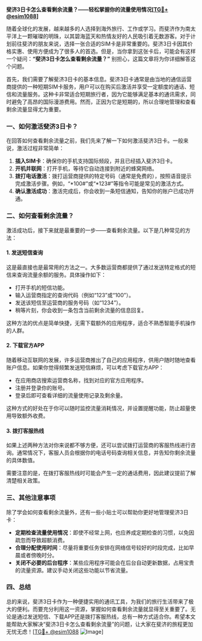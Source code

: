 **斐济3日卡怎么查看剩余流量？——轻松掌握你的流量使用情况[[TG💪+ @esim1088](https://t.me/s/esim1088)]**

随着全球化的发展，越来越多的人选择到海外旅行、工作或学习。而斐济作为南太平洋上一颗璀璨的明珠，以其碧海蓝天和热情友好的人民吸引着无数游客。对于计划前往斐济的朋友来说，选择一张合适的SIM卡是非常重要的。斐济3日卡因其价格实惠、使用方便成为了很多人的首选。但是，当你拿到这张卡后，可能会有这样一个疑问：**“斐济3日卡怎么查看剩余流量？”** 别担心，这篇文章将为你详细解答这个问题。

首先，我们需要了解斐济3日卡的基本信息。斐济3日卡通常是由当地的通信运营商提供的一种短期SIM卡服务，用户可以在购买后激活并享受一定额度的通话、短信和流量服务。这种卡非常适合短期旅行者，因为它能够满足基本的通讯需求，同时避免了高昂的国际漫游费用。然而，正因为它是短期的，所以合理地管理和查看剩余流量显得尤为重要。

### **一、如何激活斐济3日卡？**

在回答如何查看剩余流量之前，我们先来了解一下如何激活斐济3日卡。一般来说，激活过程非常简单：

1. **插入SIM卡**：确保你的手机支持国际频段，并且已经插入斐济3日卡。
2. **开机并联网**：打开手机，等待它自动连接到附近的蜂窝网络。
3. **拨打电话激活**：拨打运营商提供的特定号码（通常是免费的），按照语音提示完成激活步骤。例如，“*100#”或“*123#”等指令可能是常见的激活方式。
4. **确认激活成功**：激活完成后，你会收到一条短信通知，告知你的账户已成功开通。

### **二、如何查看剩余流量？**

激活成功后，接下来就是最重要的一步——查看剩余流量。以下是几种常见的方法：

#### **1. 发送短信查询**
这是最直接也是最常用的方法之一。大多数运营商都提供了通过发送特定格式的短信来查询流量余额的服务。具体操作如下：
- 打开手机的短信功能。
- 输入运营商指定的查询代码（例如“123”或“100”）。
- 发送该短信至运营商的服务号码（如“1234”）。
- 稍等片刻，你会收到一条包含当前剩余流量的信息回复。

这种方法的优点是简单快捷，无需下载额外的应用程序，适合不熟悉智能手机操作的人群。

#### **2. 下载官方APP**
随着移动互联网的发展，许多运营商推出了自己的应用程序，供用户随时随地查看账户信息。如果你觉得频繁发送短信麻烦，可以考虑下载官方APP：
- 在应用商店搜索运营商名称，找到对应的官方应用程序。
- 注册并登录你的账号。
- 登录后即可查看详细的流量使用记录及剩余量。

这种方式的好处在于你可以随时监控流量消耗情况，并设置提醒功能，防止超量使用导致额外收费。

#### **3. 拨打客服热线**
如果上述两种方法对你来说都不够方便，还可以尝试拨打运营商的客服热线进行咨询。通常情况下，客服人员会根据你的电话号码查询相关信息，并告知你剩余流量的具体数值。

需要注意的是，在拨打客服热线时可能会产生一定的通话费用，因此建议提前了解清楚相关政策。

### **三、其他注意事项**

除了学会如何查看剩余流量外，还有一些小贴士可以帮助你更好地管理斐济3日卡：

- **定期检查流量使用情况**：即使不经常上网，也应养成定期检查的习惯，以免因疏忽而导致超额消费。
- **合理分配使用时间**：尽量将重要任务安排在网络信号较好的时段完成，比如早晨或者傍晚时分。
- **关闭不必要的后台程序**：某些应用程序可能会在后台自动更新数据，占用宝贵的流量资源。建议手动关闭这些功能以节省流量。

### **四、总结**

总的来说，斐济3日卡作为一种便捷实用的通讯工具，为我们的旅行生活带来了极大的便利。而要充分利用这一资源，掌握如何查看剩余流量就显得至关重要了。无论是通过发送短信、下载APP还是拨打客服热线，总有一种方式适合你。希望本文能帮助大家解决“斐济3日卡怎么查看剩余流量”的问题，让大家在斐济的旅程更加无忧无虑！[[TG💪+ @esim1088](https://t.me/s/esim1088) ![Image](https://i.postimg.cc/4NQfJmqS/Snipaste-2025-05-13-00-14-12.png)]